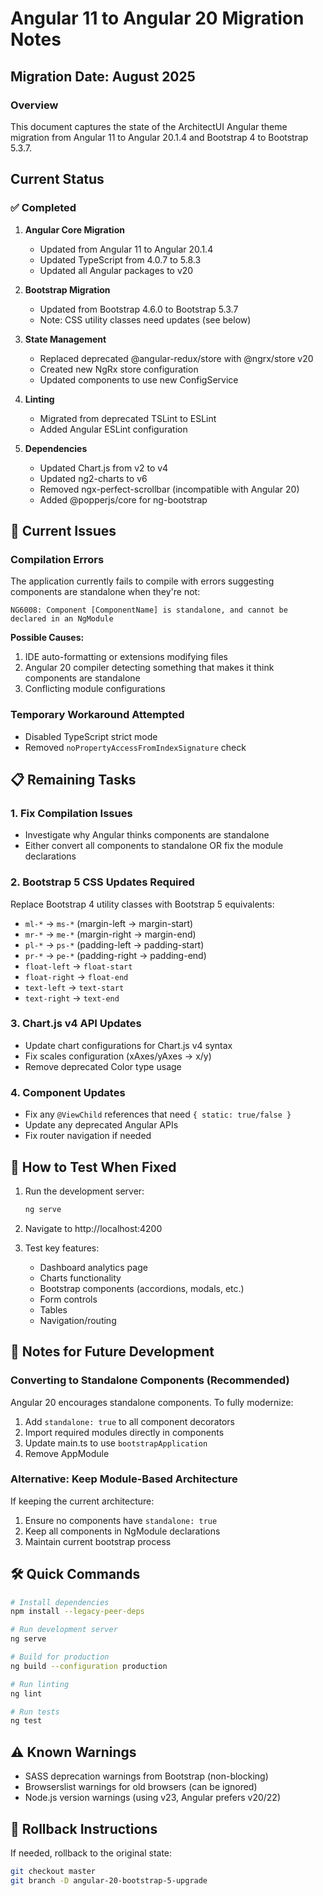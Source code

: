 # Angular 11 to Angular 20 Migration Notes

## Migration Date: August 2025

### Overview
This document captures the state of the ArchitectUI Angular theme migration from Angular 11 to Angular 20.1.4 and Bootstrap 4 to Bootstrap 5.3.7.

## Current Status

### ✅ Completed
1. **Angular Core Migration**
   - Updated from Angular 11 to Angular 20.1.4
   - Updated TypeScript from 4.0.7 to 5.8.3
   - Updated all Angular packages to v20

2. **Bootstrap Migration**
   - Updated from Bootstrap 4.6.0 to Bootstrap 5.3.7
   - Note: CSS utility classes need updates (see below)

3. **State Management**
   - Replaced deprecated @angular-redux/store with @ngrx/store v20
   - Created new NgRx store configuration
   - Updated components to use new ConfigService

4. **Linting**
   - Migrated from deprecated TSLint to ESLint
   - Added Angular ESLint configuration

5. **Dependencies**
   - Updated Chart.js from v2 to v4
   - Updated ng2-charts to v6
   - Removed ngx-perfect-scrollbar (incompatible with Angular 20)
   - Added @popperjs/core for ng-bootstrap

## 🚨 Current Issues

### Compilation Errors
The application currently fails to compile with errors suggesting components are standalone when they're not:
```
NG6008: Component [ComponentName] is standalone, and cannot be declared in an NgModule
```

**Possible Causes:**
1. IDE auto-formatting or extensions modifying files
2. Angular 20 compiler detecting something that makes it think components are standalone
3. Conflicting module configurations

### Temporary Workaround Attempted
- Disabled TypeScript strict mode
- Removed `noPropertyAccessFromIndexSignature` check

## 📋 Remaining Tasks

### 1. Fix Compilation Issues
- Investigate why Angular thinks components are standalone
- Either convert all components to standalone OR fix the module declarations

### 2. Bootstrap 5 CSS Updates Required
Replace Bootstrap 4 utility classes with Bootstrap 5 equivalents:
- `ml-*` → `ms-*` (margin-left → margin-start)
- `mr-*` → `me-*` (margin-right → margin-end)
- `pl-*` → `ps-*` (padding-left → padding-start)
- `pr-*` → `pe-*` (padding-right → padding-end)
- `float-left` → `float-start`
- `float-right` → `float-end`
- `text-left` → `text-start`
- `text-right` → `text-end`

### 3. Chart.js v4 API Updates
- Update chart configurations for Chart.js v4 syntax
- Fix scales configuration (xAxes/yAxes → x/y)
- Remove deprecated Color type usage

### 4. Component Updates
- Fix any `@ViewChild` references that need `{ static: true/false }`
- Update any deprecated Angular APIs
- Fix router navigation if needed

## 🔧 How to Test When Fixed

1. Run the development server:
   ```bash
   ng serve
   ```

2. Navigate to http://localhost:4200

3. Test key features:
   - Dashboard analytics page
   - Charts functionality
   - Bootstrap components (accordions, modals, etc.)
   - Form controls
   - Tables
   - Navigation/routing

## 📝 Notes for Future Development

### Converting to Standalone Components (Recommended)
Angular 20 encourages standalone components. To fully modernize:

1. Add `standalone: true` to all component decorators
2. Import required modules directly in components
3. Update main.ts to use `bootstrapApplication`
4. Remove AppModule

### Alternative: Keep Module-Based Architecture
If keeping the current architecture:
1. Ensure no components have `standalone: true`
2. Keep all components in NgModule declarations
3. Maintain current bootstrap process

## 🛠️ Quick Commands

```bash
# Install dependencies
npm install --legacy-peer-deps

# Run development server
ng serve

# Build for production
ng build --configuration production

# Run linting
ng lint

# Run tests
ng test
```

## ⚠️ Known Warnings
- SASS deprecation warnings from Bootstrap (non-blocking)
- Browserslist warnings for old browsers (can be ignored)
- Node.js version warnings (using v23, Angular prefers v20/22)

## 🔄 Rollback Instructions
If needed, rollback to the original state:
```bash
git checkout master
git branch -D angular-20-bootstrap-5-upgrade
```